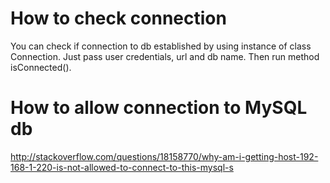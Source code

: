 # How to check connection

You can check if connection to db established by using instance of class Connection. Just pass user credentials, url and db name. Then run method isConnected().

# How to allow connection to MySQL db

http://stackoverflow.com/questions/18158770/why-am-i-getting-host-192-168-1-220-is-not-allowed-to-connect-to-this-mysql-s
